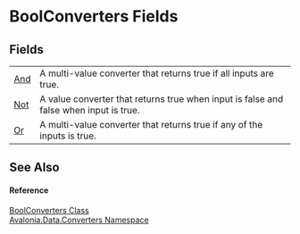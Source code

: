 # BoolConverters Fields




## Fields
<table>
<tr>
<td><a href="F_Avalonia_Data_Converters_BoolConverters_And">And</a></td>
<td>A multi-value converter that returns true if all inputs are true.</td>
</tr>
<tr>
<td><a href="F_Avalonia_Data_Converters_BoolConverters_Not">Not</a></td>
<td>A value converter that returns true when input is false and false when input is true.</td>
</tr>
<tr>
<td><a href="F_Avalonia_Data_Converters_BoolConverters_Or">Or</a></td>
<td>A multi-value converter that returns true if any of the inputs is true.</td>
</tr>
</table>

## See Also


#### Reference
<a href="T_Avalonia_Data_Converters_BoolConverters">BoolConverters Class</a>  
<a href="N_Avalonia_Data_Converters">Avalonia.Data.Converters Namespace</a>  


